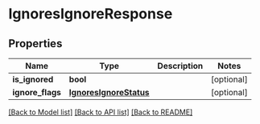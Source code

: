 # IgnoresIgnoreResponse

## Properties
Name | Type | Description | Notes
------------ | ------------- | ------------- | -------------
**is_ignored** | **bool** |  | [optional] 
**ignore_flags** | [**IgnoresIgnoreStatus**](IgnoresIgnoreStatus.md) |  | [optional] 

[[Back to Model list]](../README.md#documentation-for-models) [[Back to API list]](../README.md#documentation-for-api-endpoints) [[Back to README]](../README.md)


